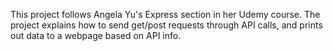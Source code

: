 This project follows Angela Yu's Express section in her Udemy course. The project explains how to send get/post requests through
API calls, and prints out data to a webpage based on API info.
